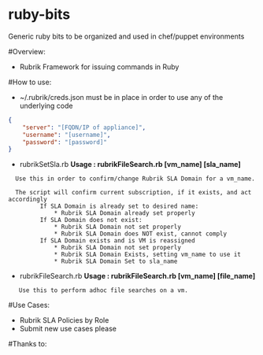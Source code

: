 ruby-bits
===============

Generic ruby bits to be organized and used in chef/puppet environments

#Overview:
* Rubrik Framework for issuing commands in Ruby 

#How to use:
* ~/.rubrik/creds.json must be in place in order to use any of the underlying code
```json
{
    "server": "[FQDN/IP of appliance]",
    "username": "[username]",
    "password": "[password]"
}
```
* rubrikSetSla.rb 
**Usage : rubrikFileSearch.rb [vm_name] [sla_name]**
```
  Use this in order to confirm/change Rubrik SLA Domain for a vm_name.

  The script will confirm current subscription, if it exists, and act accordingly
  		 If SLA Domain is already set to desired name:
  			 * Rubrik SLA Domain already set properly
  		 If SLA Domain does not exist:
  			 * Rubrik SLA Domain not set properly
  			 * Rubrik SLA Domain does NOT exist, cannot comply
  		 If SLA Domain exists and is VM is reassigned
  			 * Rubrik SLA Domain not set properly
  			 * Rubrik SLA Domain Exists, setting vm_name to use it
  			 * Rubrik SLA Domain Set to sla_name
```
* rubrikFileSearch.rb
**Usage : rubrikFileSearch.rb [vm_name] [file_name]**
``` 
   Use this to perform adhoc file searches on a vm. 
```

#Use Cases:
* Rubrik SLA Policies by Role
* Submit new use cases please

#Thanks to:
